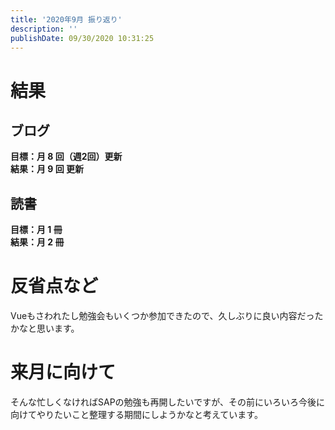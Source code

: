 ```yaml
---
title: '2020年9月 振り返り'
description: ''
publishDate: 09/30/2020 10:31:25
---
```


<h1>結果</h1>

<h2>ブログ</h2>

<p><strong>目標：月 8 回（週2回）更新</strong><br />
<strong>結果：月 9 回 更新</strong></p>

<h2>読書</h2>

<p><strong>目標：月 1 冊</strong><br />
<strong>結果：月 2 冊</strong></p>

<h1>反省点など</h1>

<p>Vueもさわれたし勉強会もいくつか参加できたので、久しぶりに良い内容だったかなと思います。</p>

<h1>来月に向けて</h1>

<p>そんな忙しくなければSAPの勉強も再開したいですが、その前にいろいろ今後に向けてやりたいこと整理する期間にしようかなと考えています。</p>
